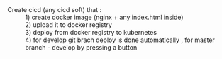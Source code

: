 <dl>
<dt>Create cicd (any cicd soft) that :</dt>
<dd>1) create docker image (nginx + any index.html inside)</dd>
<dd>2) upload it to docker registry</dd>
<dd>3) deploy from docker registry to kubernetes</dd>
<dd>4) for develop git brach deploy is done automatically , for master branch - develop by pressing a button</dd>
</dl>